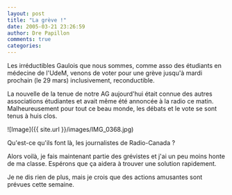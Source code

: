 ```yaml
---
layout: post
title: "La grève !"
date: 2005-03-21 23:26:59
author: Dre Papillon
comments: true
categories: 
---
```



Les irréductibles Gaulois que nous sommes, comme asso des étudiants en médecine de l'UdeM, venons de voter pour une grève jusqu'à mardi prochain (le 29 mars) inclusivement, reconductible.

La nouvelle de la tenue de notre AG aujourd'hui était connue des autres associations étudiantes et avait même été annoncée à la radio ce matin.  Malheureusement pour tout ce beau monde, les débats et le vote se sont tenus à huis clos.

![Image]({{ site.url }}/images/IMG_0368.jpg)
<div class="photoattrib">Qu'est-ce qu'ils font là, les journalistes de Radio-Canada ?</div>



Alors voilà, je fais maintenant partie des grévistes et j'ai un peu moins honte de ma classe.  Espérons que ça aidera à trouver une solution rapidement.

Je ne dis rien de plus, mais je crois que des actions amusantes sont prévues cette semaine.